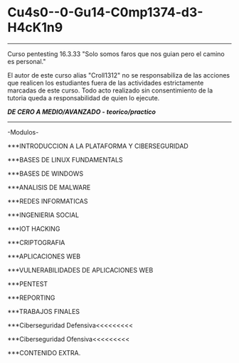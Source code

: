 # Cu4s0--0-Gu14-C0mp1374-d3-H4cK1n9
****************************************************************************

Curso pentesting 16.3.33
"Solo somos faros que nos guian pero el camino es personal."

El autor de este curso alias "Croll1312" no se responsabiliza de 
las acciones que realicen los estudiantes fuera 
de las actividades estrictamente marcadas de este curso. 
Todo acto realizado sin consentimiento de la tutoria queda 
a responsabilidad de quien lo ejecute.

***DE CERO A MEDIO/AVANZADO - teorico/practico***
****************************************************************************

-Modulos-

***INTRODUCCION A LA PLATAFORMA Y CIBERSEGURIDAD

***BASES DE LINUX FUNDAMENTALS

***BASES DE WINDOWS

***ANALISIS DE MALWARE

***REDES INFORMATICAS

***INGENIERIA SOCIAL

***IOT HACKING

***CRIPTOGRAFIA

***APLICACIONES WEB

***VULNERABILIDADES DE APLICACIONES WEB

***PENTEST

***REPORTING

***TRABAJOS FINALES


***Ciberseguridad Defensiva<<<<<<<<<

***Ciberseguridad Ofensiva<<<<<<<<<

***CONTENIDO EXTRA.
